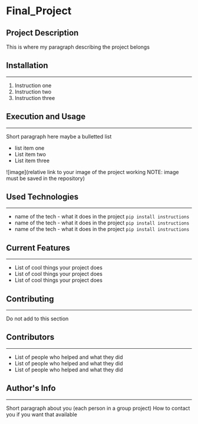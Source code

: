 # Final_Project

## Project Description

This is where my paragraph describing the project belongs  

## Installation
---
1. Instruction one
2. Instruction two
3. Instruction three  

## Execution and Usage
---
Short paragraph here maybe a bulletted list

+ list item one
+ List item two
+ List item three

![image](relative link to your image of the project working NOTE: image must be saved in the repository)  

## Used Technologies
---
+ name of the tech - what it does in the project
`pip install instructions`
+ name of the tech - what it does in the project
`pip install instructions`
+ name of the tech - what it does in the project
`pip install instructions`  

## Current Features
---
+ List of cool things your project does
+ List of cool things your project does
+ List of cool things your project does  

## Contributing
---
Do not add to this section  

## Contributors
---
+ List of people who helped and what they did
+ List of people who helped and what they did
+ List of people who helped and what they did  

## Author's Info
---
Short paragraph about you (each person in a group project)
How to contact you if you want that available  


